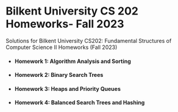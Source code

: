 # Bilkent University CS 202 Homeworks- Fall 2023
Solutions for Bilkent University CS202: Fundamental Structures of Computer Science II Homeworks (Fall 2023)
* #### Homework 1: Algorithm Analysis and Sorting
* #### Homework 2: Binary Search Trees
* #### Homework 3: Heaps and Priority Queues
* #### Homework 4: Balanced Search Trees and Hashing

